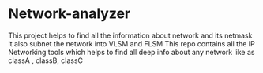 # Network-analyzer 
This project helps to find all the information about network and its netmask it also subnet the network into VLSM and FLSM
This repo contains all the IP Networking tools which helps to find all deep info about any network like as classA , classB, classC
